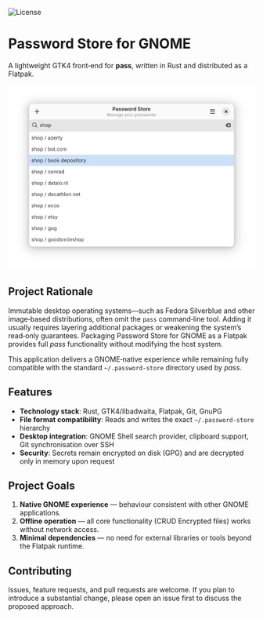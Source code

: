 ![License](https://img.shields.io/badge/license-GPLv3+-blue.svg)

# Password Store for GNOME

A lightweight GTK4 front‑end for **pass**, written in Rust and distributed as a Flatpak.

![password store](image/list.png)

## Project Rationale

Immutable desktop operating systems—such as Fedora Silverblue and other image‑based distributions, often omit the `pass` command‑line tool. Adding it usually requires layering additional packages or weakening the system’s read‑only guarantees. Packaging Password Store for GNOME as a Flatpak provides full *pass* functionality without modifying the host system.

This application delivers a GNOME‑native experience while remaining fully compatible with the standard `~/.password-store` directory used by *pass*.

## Features

* **Technology stack**: Rust, GTK4/libadwaita, Flatpak, Git, GnuPG
* **File format compatibility**: Reads and writes the exact `~/.password-store` hierarchy
* **Desktop integration**: GNOME Shell search provider, clipboard support, Git synchronisation over SSH
* **Security**: Secrets remain encrypted on disk (GPG) and are decrypted only in memory upon request

## Project Goals

1. **Native GNOME experience** — behaviour consistent with other GNOME applications.
2. **Offline operation** — all core functionality (CRUD Encrypted files) works without network access.
3. **Minimal dependencies** — no need for external libraries or tools beyond the Flatpak runtime.

## Contributing

Issues, feature requests, and pull requests are welcome. If you plan to introduce a substantial change, please open an issue first to discuss the proposed approach.
